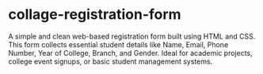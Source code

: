 # collage-registration-form
A simple and clean web-based registration form built using HTML and CSS. This form collects essential student details like Name, Email, Phone Number, Year of College, Branch, and Gender. Ideal for academic projects, college event signups, or basic student management systems.
